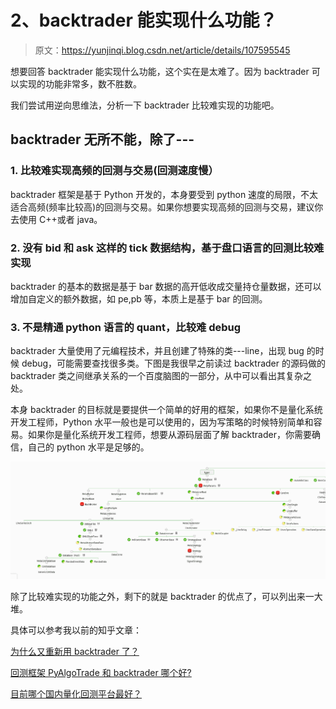 # 2、backtrader 能实现什么功能？

> 原文：<https://yunjinqi.blog.csdn.net/article/details/107595545>

想要回答 backtrader 能实现什么功能，这个实在是太难了。因为 backtrader 可以实现的功能非常多，数不胜数。

我们尝试用逆向思维法，分析一下 backtrader 比较难实现的功能吧。

## **backtrader 无所不能，除了---**

### 1\. 比较难实现高频的回测与交易(回测速度慢）

backtrader 框架是基于 Python 开发的，本身要受到 python 速度的局限，不太适合高频(频率比较高)的回测与交易。如果你想要实现高频的回测与交易，建议你去使用 C++或者 java。

### 2\. 没有 bid 和 ask 这样的 tick 数据结构，基于盘口语言的回测比较难实现

backtrader 的基本的数据是基于 bar 数据的高开低收成交量持仓量数据，还可以增加自定义的额外数据，如 pe,pb 等，本质上是基于 bar 的回测。

### 3\. 不是精通 python 语言的 quant，比较难 debug

backtrader 大量使用了元编程技术，并且创建了特殊的类---line，出现 bug 的时候 debug，可能需要查找很多类。下图是我很早之前读过 backtrader 的源码做的 backtrader 类之间继承关系的一个百度脑图的一部分，从中可以看出其复杂之处。

本身 backtrader 的目标就是要提供一个简单的好用的框架，如果你不是量化系统开发工程师，Python 水平一般也是可以使用的，因为写策略的时候特别简单和容易。如果你是量化系统开发工程师，想要从源码层面了解 backtrader，你需要确信，自己的 python 水平是足够的。

![](img/c03ca2b87de43e0d840734b995f8f034.png)

除了比较难实现的功能之外，剩下的就是 backtrader 的优点了，可以列出来一大堆。

具体可以参考我以前的知乎文章：

[为什么又重新用 backtrader 了？](https://zhuanlan.zhihu.com/p/97399549 "为什么又重新用 backtrader 了？")

[回测框架 PyAlgoTrade 和 backtrader 哪个好?](https://www.zhihu.com/question/351183213/answer/969200530 "回测框架 PyAlgoTrade 和 backtrader 哪个好?")

[目前哪个国内量化回测平台最好？](https://www.zhihu.com/question/402894422/answer/1304591164 "目前哪个国内量化回测平台最好？")